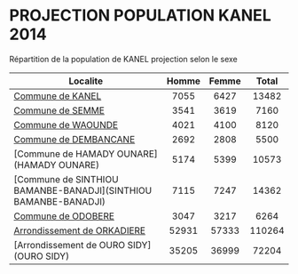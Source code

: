 # PROJECTION POPULATION KANEL 2014
	
Répartition de la population de KANEL projection selon le sexe
	
| Localite  | Homme | Femme | Total |
| --------- |:-----:|:-----:|:-----:|
| [Commune de KANEL](KANEL) | 7055 | 6427 | 13482 |
| [Commune de SEMME](SEMME) | 3541 | 3619 | 7160 |
| [Commune de WAOUNDE](WAOUNDE) | 4021 | 4100 | 8120 |
| [Commune de DEMBANCANE](DEMBANCANE) | 2692 | 2808 | 5500 |
| [Commune de HAMADY OUNARE](HAMADY OUNARE) | 5174 | 5399 | 10573 |
| [Commune de SINTHIOU BAMANBE-BANADJI](SINTHIOU BAMANBE-BANADJI) | 7115 | 7247 | 14362 |
| [Commune de ODOBERE](ODOBERE) | 3047 | 3217 | 6264 |
| [Arrondissement de ORKADIERE](ORKADIERE) | 52931 | 57333 | 110264 |
| [Arrondissement de OURO SIDY](OURO SIDY) | 35205 | 36999 | 72204 |
